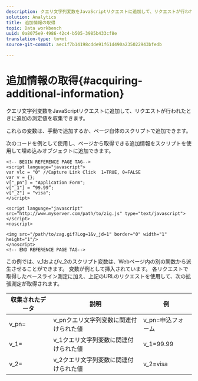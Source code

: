 ```yaml
---
description: クエリ文字列変数をJavaScriptリクエストに追加して、リクエストが行われたときに追加の測定値を収集できます。
solution: Analytics
title: 追加情報の取得
topic: Data workbench
uuid: 0a8075e9-4986-42c4-b505-3985b433cf8e
translation-type: tm+mt
source-git-commit: aec1f7b14198cdde91f61d490a235022943bfedb

---
```



# 追加情報の取得{#acquiring-additional-information}

クエリ文字列変数をJavaScriptリクエストに追加して、リクエストが行われたときに追加の測定値を収集できます。

これらの変数は、手動で追加するか、ページ自体のスクリプトで追加できます。

次のコードを例として使用し、ページから取得できる追加情報をスクリプトを使用して埋め込みオブジェクトに追加できます。

```
<!-- BEGIN REFERENCE PAGE TAG--> 
<script language="javascript"> 
var vlc = "0" //Capture Link Click  1=TRUE, 0=FALSE 
var v = {}; 
v["_pn"] = "Application Form"; 
v["_1"] = “99.99”; 
v["_2"] = "visa"; 
</script> 
 
<script language="javascript" src=”http://www.myserver.com/path/to/zig.js" type="text/javascript"></script> 
<noscript> 
 
<img src="/path/to/zag.gif?Log=1&v_jd=1" border="0" width="1" height="1"/> 
</noscript> 
<!-- END REFERENCE PAGE TAG-->
```

この例では、v_1およびv_2のスクリプト変数は、Webページ内の別の関数から派生させることができます。 変数が例として挿入されています。 各リクエストで取得したベースライン測定に加え、上記のURLのリクエストを使用して、次の拡張測定が取得されます。

| 収集されたデータ | 説明 | 例 |
|---|---|---|
| v_pn= | v_pnクエリ文字列変数に関連付けられた値 | v_pn=申込フォーム |
| v_1= | v_1クエリ文字列変数に関連付けられた値 | v_1=99.99 |
| v_2= | v_2クエリ文字列変数に関連付けられた値 | v_2=visa |

